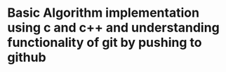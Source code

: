 # Basic Algorithm implementation using c and c++ and understanding functionality of git by pushing to github
